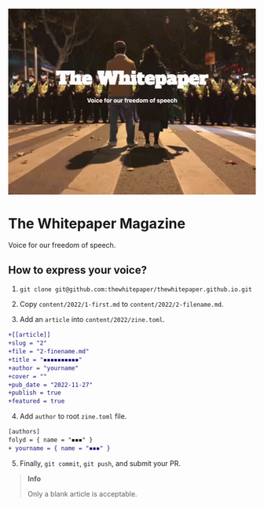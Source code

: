 ![](/static/magazine.png)
# The Whitepaper Magazine

Voice for our freedom of speech.

## How to express your voice?

1. `git clone git@github.com:thewhitepaper/thewhitepaper.github.io.git`

2. Copy `content/2022/1-first.md` to `content/2022/2-filename.md`.

3. Add an `article` into `content/2022/zine.toml`.

```diff
+[[article]]
+slug = "2"
+file = "2-finename.md"
+title = "◾️◾️◾️◾️◾️◾️◾️◾️◾️◾️"
+author = "yourname"
+cover = ""
+pub_date = "2022-11-27"
+publish = true
+featured = true
```

4. Add `author` to root `zine.toml` file.

```diff
[authors]
folyd = { name = "◾️◾️◾️" }
+ yourname = { name = "◾️◾️◾️" }
```

5. Finally, `git commit`, `git push`, and submit your PR.

> **Info**
>
> Only a blank article is acceptable.
